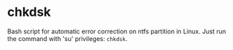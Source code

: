 # chkdsk
Bash script for automatic error correction on ntfs partition in Linux. Just run the command with 'su' privileges: `chkdsk`.
